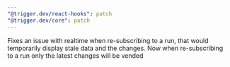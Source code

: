 ```yaml
---
"@trigger.dev/react-hooks": patch
"@trigger.dev/core": patch
---
```


Fixes an issue with realtime when re-subscribing to a run, that would temporarily display stale data and the changes. Now when re-subscribing to a run only the latest changes will be vended
